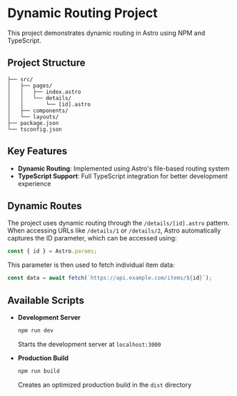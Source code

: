 # Dynamic Routing Project

This project demonstrates dynamic routing in Astro using NPM and TypeScript.

## Project Structure

```
├── src/
│   ├── pages/
│   │   ├── index.astro
│   │   └── details/
│   │       └── [id].astro
│   ├── components/
│   └── layouts/
├── package.json
└── tsconfig.json
```

## Key Features

- **Dynamic Routing**: Implemented using Astro's file-based routing system
- **TypeScript Support**: Full TypeScript integration for better development experience

## Dynamic Routes

The project uses dynamic routing through the `/details/[id].astro` pattern. When accessing URLs like `/details/1` or `/details/2`, Astro automatically captures the ID parameter, which can be accessed using:

```typescript
const { id } = Astro.params;
```

This parameter is then used to fetch individual item data:

```typescript
const data = await fetch(`https://api.example.com/items/${id}`);
```

## Available Scripts

- **Development Server**
  ```bash
  npm run dev
  ```
  Starts the development server at `localhost:3000`

- **Production Build**
  ```bash
  npm run build
  ```
  Creates an optimized production build in the `dist` directory